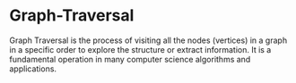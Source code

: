 # Graph-Traversal
Graph Traversal is the process of visiting all the nodes (vertices) in a graph in a specific order to explore the structure or extract information. It is a fundamental operation in many computer science algorithms and applications.
